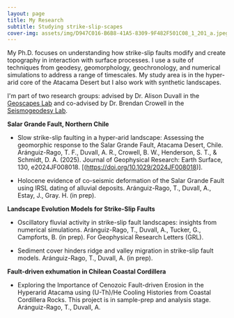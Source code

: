 ```yaml
---
layout: page
title: My Research
subtitle: Studying strike-slip-scapes
cover-img: assets/img/D947C016-B6B8-41A5-8309-9F482F501C08_1_201_a.jpeg
---
```


My Ph.D. focuses on understanding how strike-slip faults modify and create topography in interaction with surface processes. I use a suite of techniques from geodesy, geomorphology, geochronology, and numerical simulations to address a range of timescales. My study area is in the hyper-arid core of the Atacama Desert but I also work with synthetic landscapes. 


I'm part of two research groups: advised by Dr. Alison Duvall in the [Geoscapes Lab](https://www.alisonrduvall.com) and co-advised by Dr. Brendan Crowell in the [Seismogeodesy Lab](https://sites.google.com/view/uwsglab/home/). 


**Salar Grande Fault, Northern Chile**

- Slow strike-slip faulting in a hyper-arid landscape: Assessing the geomorphic response to the Salar Grande Fault, Atacama Desert, Chile. Aránguiz-Rago, T. F., Duvall, A. R., Crowell, B. W., Henderson, S. T., & Schmidt, D. A. (2025). Journal of Geophysical Research: Earth Surface, 130, e2024JF008018. [(https://doi.org/10.1029/2024JF008018)].  

- Holocene evidence of co-seismic deformation of the Salar Grande Fault using IRSL dating of alluvial deposits. Aránguiz-Rago, T., Duvall, A., Estay, J., Gray. H. (in prep).   


**Landscape Evolution Models for Strike-Slip Faults**

- Oscillatory fluvial activity in strike-slip fault landscapes: insights from numerical simulations. Aránguiz-Rago, T., Duvall, A., Tucker, G., Campforts, B. (in prep). For Geophysical Research Letters (GRL).

- Sediment cover hinders ridge and valley migration in strike-slip fault models. Aránguiz-Rago, T., Duvall, A. (in prep). 


**Fault-driven exhumation in Chilean Coastal Cordillera**

- Exploring the Importance of Cenozoic Fault-driven Erosion in the Hyperarid Atacama using (U-Th)/He Cooling Histories from Coastal Cordillera Rocks. This project is in sample-prep and analysis stage. Aránguiz-Rago, T., Duvall, A. 
